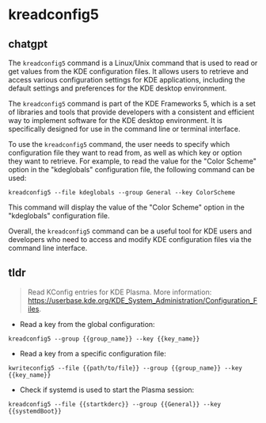 # kreadconfig5 
## chatgpt 
The `kreadconfig5` command is a Linux/Unix command that is used to read or get values from the KDE configuration files. It allows users to retrieve and access various configuration settings for KDE applications, including the default settings and preferences for the KDE desktop environment. 

The `kreadconfig5` command is part of the KDE Frameworks 5, which is a set of libraries and tools that provide developers with a consistent and efficient way to implement software for the KDE desktop environment. It is specifically designed for use in the command line or terminal interface.

To use the `kreadconfig5` command, the user needs to specify which configuration file they want to read from, as well as which key or option they want to retrieve. For example, to read the value for the "Color Scheme" option in the "kdeglobals" configuration file, the following command can be used:

`kreadconfig5 --file kdeglobals --group General --key ColorScheme`

This command will display the value of the "Color Scheme" option in the "kdeglobals" configuration file.

Overall, the `kreadconfig5` command can be a useful tool for KDE users and developers who need to access and modify KDE configuration files via the command line interface. 

## tldr 
 
> Read KConfig entries for KDE Plasma.
> More information: <https://userbase.kde.org/KDE_System_Administration/Configuration_Files>.

- Read a key from the global configuration:

`kreadconfig5 --group {{group_name}} --key {{key_name}}`

- Read a key from a specific configuration file:

`kwriteconfig5 --file {{path/to/file}} --group {{group_name}} --key {{key_name}}`

- Check if systemd is used to start the Plasma session:

`kreadconfig5 --file {{startkderc}} --group {{General}} --key {{systemdBoot}}`
